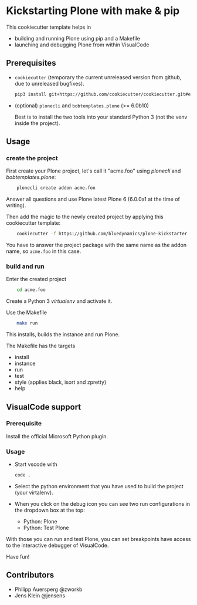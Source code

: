 # Kickstarting Plone with make & pip

This cookiecutter template helps in

- building and running Plone using pip and a Makefile
- launching and debugging Plone from within VisualCode

## Prerequisites

- `cookiecutter` (temporary the current unreleased version from github, due to unreleased bugfixes).

  ```bash
  pip3 install git+https://github.com/cookiecutter/cookiecutter.git#egg=cookiecutter
  ```

- (optional) `plonecli` and `bobtemplates.plone` (>= 6.0b10)

  Best is to install the two tools into your standard Python 3 (not the venv inside the project).

## Usage

### create the project

First create your Plone project, let's call it "acme.foo" using *plonecli* and *bobtemplates.plone*:

```bash
    plonecli create addon acme.foo
```

Answer all questions and use Plone latest Plone 6 (6.0.0a1 at the time of writing).

Then add the magic to the newly created project by applying this cookiecutter template:

```bash
    cookiecutter -f https://github.com/bluedynamics/plone-kickstarter
```

You have to answer the project package with the same name as the addon name, so `acme.foo` in this case.

### build and run

Enter the created project

```bash
    cd acme.foo
```

Create a Python 3 *virtualenv* and activate it.

Use the Makefile

```bash
    make run
```

This installs, builds the instance and run Plone.

The Makefile has the targets

- install
- instance
- run
- test
- style (applies black, isort and zpretty)
- help

## VisualCode support

### Prerequisite

Install the official Microsoft Python plugin.

### Usage

- Start vscode with

    ```bash
    code .
    ```

- Select the python environment that you have used to build the project (your virtalenv).

- When you click on the debug icon you can see two run configurations in the dropdown box at the top:

  - Python: Plone
  - Python: Test Plone

With those you can run and test Plone, you can set breakpoints have access to the interactive debugger of VisualCode.

Have fun!

## Contributors

- Philipp Auersperg @zworkb
- Jens Klein @jensens
